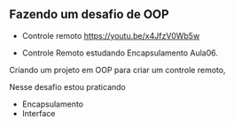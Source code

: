 ## Fazendo um desafio de OOP

- Controle remoto
  https://youtu.be/x4JfzV0Wb5w

* Controle Remoto estudando Encapsulamento Aula06.

Criando um projeto em OOP para criar um controle remoto,


Nesse desafio estou praticando

* Encapsulamento
* Interface









